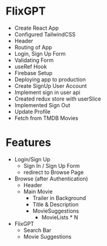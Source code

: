# FlixGPT

- Create React App
- Configured TailwindCSS
- Header
- Routing of App
- Login, Sign Up Form
- Validating Form
- useRef Hook
- Firebase Setup
- Deploying app to production
- Create SignUp User Account
- Implement sign in user api
- Created redux store with userSlice
- Implemented Sign Out
- Update Profile
- Fetch from TMDB Movies

# Features
- Login/Sign Up
    - Sign In / Sign Up Form 
    - redirect to Browse Page
- Browse (after Authentication)
    - Header
    - Main Movie
        - Trailer in Background
        - Title & Description
        - MovieSuggestions
            - MovieLists * N
- FlixGPT 
    - Search Bar 
    - Movie Suggestions